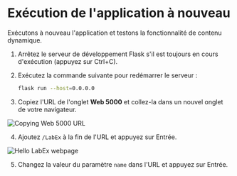 # Exécution de l'application à nouveau

Exécutons à nouveau l'application et testons la fonctionnalité de contenu dynamique.

1. Arrêtez le serveur de développement Flask s'il est toujours en cours d'exécution (appuyez sur Ctrl+C).
2. Exécutez la commande suivante pour redémarrer le serveur :

   ```bash
   flask run --host=0.0.0.0
   ```

3. Copiez l'URL de l'onglet **Web 5000** et collez-la dans un nouvel onglet de votre navigateur.

![Copying Web 5000 URL](../assets/copy-url.png)

4. Ajoutez `/LabEx` à la fin de l'URL et appuyez sur Entrée.

![Hello LabEx webpage](../assets/hello-labex.png)

5. Changez la valeur du paramètre `name` dans l'URL et appuyez sur Entrée.
